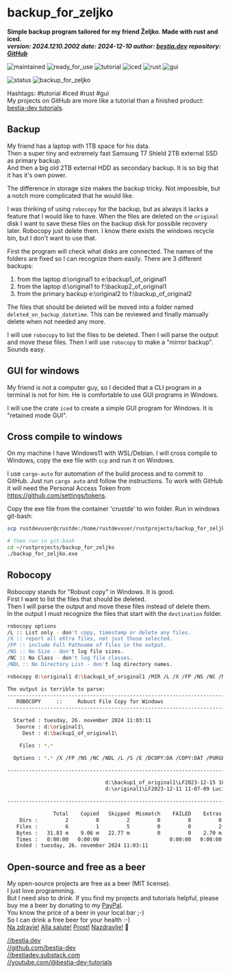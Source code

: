 <!-- markdownlint-disable MD041 -->
[//]: # (auto_md_to_doc_comments segment start A)

# backup_for_zeljko

[//]: # (auto_cargo_toml_to_md start)

**Simple backup program tailored for my friend Željko. Made with rust and iced.**  
***version: 2024.1210.2002 date: 2024-12-10 author: [bestia.dev](https://bestia.dev) repository: [GitHub](https://github.com/bestia-dev/backup_for_zeljko)***

 ![maintained](https://img.shields.io/badge/maintained-green)
 ![ready_for_use](https://img.shields.io/badge/ready_for_use-green)
 ![tutorial](https://img.shields.io/badge/tutorial-orange)
 ![iced](https://img.shields.io/badge/iced-orange)
 ![rust](https://img.shields.io/badge/rust-orange)
 ![gui](https://img.shields.io/badge/gui-orange)

[//]: # (auto_cargo_toml_to_md end)

 ![status](https://img.shields.io/badge/tutorial-yellow)
 ![backup_for_zeljko](https://bestia.dev/webpage_hit_counter/get_svg_image/2117022954.svg)

Hashtags: #tutorial #iced #rust #gui  
My projects on GitHub are more like a tutorial than a finished product: [bestia-dev tutorials](https://github.com/bestia-dev/tutorials_rust_wasm).

## Backup

My friend has a laptop with 1TB space for his data.  
Then a super tiny and extremely fast Samsung T7 Shield 2TB external SSD as primary backup.  
And then a big old 2TB external HDD as secondary backup. It is so big that it has it's own power.  

The difference in storage size makes the backup tricky. Not impossible, but a notch more complicated that he would like.

I was thinking of using `robocopy` for the backup, but as always it lacks a feature that I would like to have.
When the files are deleted on the `original` disk I want to save these files on the backup disk for possible recovery later. Robocopy just delete them. I know there exists the windows recycle bin, but I don't want to use that.  

First the program will check what disks are connected. The names of the folders are fixed so I can recognize them easily. There are 3 different backups:

1. from the laptop d:\original1 to e:\backup1_of_original1
2. from the laptop d:\original1 to f:\backup2_of_original1
3. from the primary backup e:\original2 to f:\backup_of_original2

The files that should be deleted will be moved into a folder named `deleted_on_backup_datetime`. This can be reviewed and finally manually delete when not needed any more.

I will use `robocopy` to list the files to be deleted. Then I will parse the output and move these files.
Then I will use `robocopy` to make a "mirror backup". Sounds easy.

## GUI for windows

My friend is not a computer guy, so I decided that a CLI program in a terminal is not for him. He is comfortable to use GUI programs in Windows.

I will use the crate `iced` to create a simple GUI program for Windows. It is "retained mode GUI".

## Cross compile to windows

On my machine I have Windows11 with WSL/Debian. I will cross compile to Windows, copy the exe file with `scp` and run it on Windows.  

I use `cargo-auto` for automation of the build process and to commit to GitHub. Just run `cargo auto` and follow the instructions. To work with GitHub it will need the Personal Access Token from <https://github.com/settings/tokens>.  

Copy the exe file from the container 'crustde' to win folder. Run in windows git-bash:

```bash
scp rustdevuser@crustde:/home/rustdevuser/rustprojects/backup_for_zeljko/target/x86_64-pc-windows-gnu/release/backup_for_zeljko.exe /c/Users/Luciano/rustprojects/backup_for_zeljko/

# then run in git-bash
cd ~/rustprojects/backup_for_zeljko
./backup_for_zeljko.exe
```

## Robocopy

Robocopy stands for "Robust copy" in Windows. It is good.  
First I want to list the files that should be deleted.  
Then I will parse the output and move these files instead of delete them.  
In the output I must recognize the files that start with the `destination` folder.

```bash
robocopy options
/L :: List only - don't copy, timestamp or delete any files.
/X :: report all eXtra files, not just those selected.
/FP :: include Full Pathname of files in the output.
/NS :: No Size - don't log file sizes.
/NC :: No Class - don't log file classes.
/NDL :: No Directory List - don't log directory names.

robocopy d:\original1 d:\backup1_of_original1 /MIR /L /X /FP /NS /NC /NDL

The output is terrible to parse:
-------------------------------------------------------------------------------
   ROBOCOPY     ::     Robust File Copy for Windows
-------------------------------------------------------------------------------

  Started : tuesday, 26. november 2024 11:03:11
   Source : d:\original1\
     Dest : d:\backup1_of_original1\

    Files : *.*

  Options : *.* /X /FP /NS /NC /NDL /L /S /E /DCOPY:DA /COPY:DAT /PURGE /MIR /R:1000000 /W:30

------------------------------------------------------------------------------

                                d:\backup1_of_original1\LF2023-12-15 10-46-45 es alta.jpg
                                d:\original1\LF2023-12-11 11-07-09 Luciano.jpg

------------------------------------------------------------------------------

               Total    Copied   Skipped  Mismatch    FAILED    Extras
    Dirs :         2         0         2         0         0         0
   Files :         6         1         5         0         0         2
   Bytes :   31.83 m    9.06 m   22.77 m         0         0    2.70 m
   Times :   0:00:00   0:00:00                       0:00:00   0:00:00
   Ended : tuesday, 26. november 2024 11:03:11
```

## Open-source and free as a beer

My open-source projects are free as a beer (MIT license).  
I just love programming.  
But I need also to drink. If you find my projects and tutorials helpful, please buy me a beer by donating to my [PayPal](https://paypal.me/LucianoBestia).  
You know the price of a beer in your local bar ;-)  
So I can drink a free beer for your health :-)  
[Na zdravje!](https://translate.google.com/?hl=en&sl=sl&tl=en&text=Na%20zdravje&op=translate) [Alla salute!](https://dictionary.cambridge.org/dictionary/italian-english/alla-salute) [Prost!](https://dictionary.cambridge.org/dictionary/german-english/prost) [Nazdravlje!](https://matadornetwork.com/nights/how-to-say-cheers-in-50-languages/) 🍻

[//bestia.dev](https://bestia.dev)  
[//github.com/bestia-dev](https://github.com/bestia-dev)  
[//bestiadev.substack.com](https://bestiadev.substack.com)  
[//youtube.com/@bestia-dev-tutorials](https://youtube.com/@bestia-dev-tutorials)  

[//]: # (auto_md_to_doc_comments segment end A)
